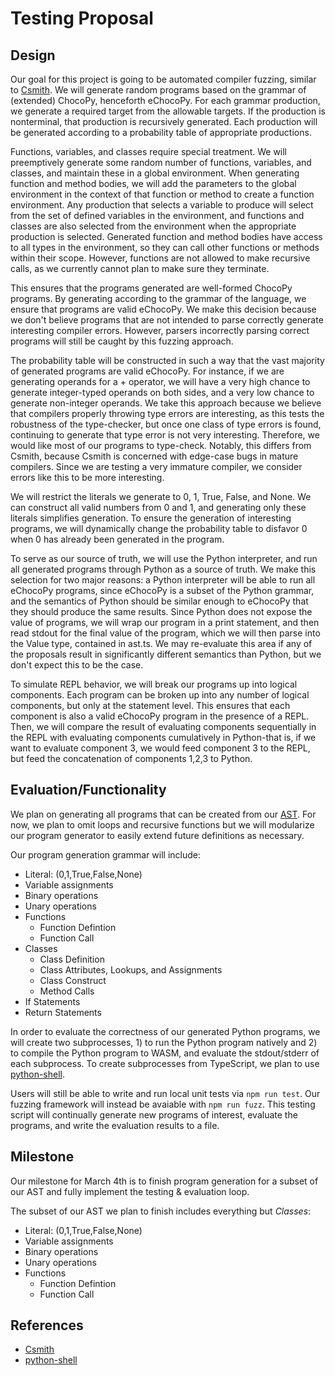 # Testing Proposal

## Design

Our goal for this project is going to be automated compiler fuzzing, similar to [Csmith](https://www.cs.utah.edu/~regehr/papers/pldi11-preprint.pdf).
We will generate random programs based on the grammar of (extended) ChocoPy, henceforth eChocoPy.
For each grammar production, we generate a required target from the allowable targets. If the production
is nonterminal, that production is recursively generated. Each production will be generated according to
a probability table of appropriate productions.

Functions, variables, and classes require special treatment. We will preemptively generate some random
number of functions, variables, and classes, and maintain these in a global environment. When generating
function and method bodies, we will add the parameters to the global environment in the context of that
function or method to create a function environment. Any production that selects a variable to produce
will select from the set of defined variables in the environment, and functions and classes are also
selected from the environment when the appropriate production is selected. Generated function
and method bodies have access to all types in the environment, so they can call other functions or methods
within their scope. However, functions are not allowed to make recursive calls, as we currently
cannot plan to make sure they terminate.

This ensures that the programs generated are well-formed ChocoPy programs. By
generating according to the grammar of the language, we ensure that programs
are valid eChocoPy. We make this decision because we don't believe programs that
are not intended to parse correctly generate interesting compiler errors. However,
parsers incorrectly parsing correct programs will still be caught by this fuzzing
approach.

The probability table will be constructed in such a way that the vast majority of generated programs
are valid eChocoPy. For instance, if we are generating operands for a + operator, we will have a very
high chance to generate integer-typed operands on both sides, and a very low chance to generate
non-integer operands. We take this approach because we believe that compilers properly throwing type
errors are interesting, as this tests the robustness of the type-checker, but once one class of
type errors is found, continuing to generate that type error is not very interesting. Therefore,
we would like most of our programs to type-check. Notably, this differs from Csmith, because Csmith
is concerned with edge-case bugs in mature compilers. Since we are testing a very immature compiler,
we consider errors like this to be more interesting.

We will restrict the literals we generate to 0, 1, True, False, and None. We can construct all valid
numbers from 0 and 1, and generating only these literals simplifies generation. To ensure the
generation of interesting programs, we will dynamically change the probability table to disfavor
0 when 0 has already been generated in the program.

To serve as our source of truth, we will use the Python interpreter, and run all generated programs
through Python as a source of truth. We make this selection for two
major reasons: a Python interpreter will be able to run all eChocoPy programs, since eChocoPy is
a subset of the Python grammar, and the semantics of Python should be similar enough to eChocoPy
that they should produce the same results. Since Python does not expose the value of programs, we
will wrap our program in a print statement, and then read stdout for the final value of the program,
which we will then parse into the Value type, contained in ast.ts. We may re-evaluate this area if
any of the proposals result in significantly different semantics than Python, but we don't expect
this to be the case.

To simulate REPL behavior, we will break our programs up into logical components. Each program can be
broken up into any number of logical components, but only at the statement level. This ensures
that each component is also a valid eChocoPy program in the presence of a REPL. Then, we will compare
the result of evaluating components sequentially in the REPL with evaluating components cumulatively in
Python-that is, if we want to evaluate component 3, we would feed component 3 to the REPL, but feed
the concatenation of components 1,2,3 to Python.

## Evaluation/Functionality

We plan on generating all programs that can be created from our [AST](../ast.ts).
For now, we plan to omit loops and recursive functions but we will modularize our
program generator to easily extend future definitions as necessary.

Our program generation grammar will include:

- Literal: (0,1,True,False,None)
- Variable assignments
- Binary operations
- Unary operations
- Functions
  - Function Defintion
  - Function Call
- Classes
  - Class Definition
  - Class Attributes, Lookups, and Assignments
  - Class Construct
  - Method Calls
- If Statements
- Return Statements

In order to evaluate the correctness of our generated Python programs, we will
create two subprocesses, 1) to run the Python program natively and 2) to
compile the Python program to WASM, and evaluate the stdout/stderr of each subprocess. To create subprocesses from TypeScript, we plan to use [python-shell](https://github.com/extrabacon/python-shell).

Users will still be able to write and run local unit tests via `npm run test`.
Our fuzzing framework will instead be avaiable with `npm run fuzz`. This testing
script will continually generate new programs of interest, evaluate the
programs, and write the evaluation results to a file.

## Milestone

Our milestone for March 4th is to finish program generation for a subset of our AST and fully implement the testing & evaluation loop.

The subset of our AST we plan to finish includes everything but _Classes_:

- Literal: (0,1,True,False,None)
- Variable assignments
- Binary operations
- Unary operations
- Functions
  - Function Defintion
  - Function Call

## References

- [Csmith](https://www.cs.utah.edu/~regehr/papers/pldi11-preprint.pdf)
- [python-shell](https://github.com/extrabacon/python-shell)
